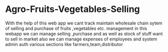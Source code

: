 # Agro-Fruits-Vegetables-Selling
With the help of this web app we cant track maintain wholesale chain sytem of selling and purchase of fruits ,vegetables etc. management
in this webapp we can manage selling ,purchase and as well as stock of stuff want to sell in market
also we can manage expenses of employees and system
admin auth various sections like farmers,team,distributor
